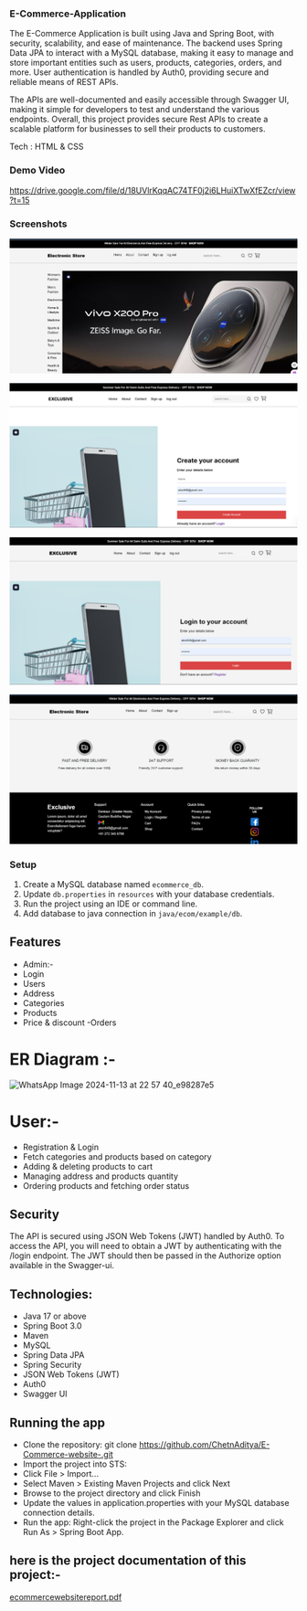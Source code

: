 ### E-Commerce-Application
The E-Commerce Application is built using Java and Spring Boot, with security, scalability, and ease of maintenance. The backend uses Spring Data JPA to interact with a MySQL database, making it easy to manage and store important entities such as users, products, categories, orders, and more. User authentication is handled by Auth0, providing secure and reliable means of REST APIs.

The APIs are well-documented and easily accessible through Swagger UI, making it simple for developers to test and understand the various endpoints. Overall, this project provides secure Rest APIs to create a scalable platform for businesses to sell their products to customers.

Tech : HTML & CSS

### Demo Video

https://drive.google.com/file/d/18UVlrKqqAC74TF0j2i6LHuiXTwXfEZcr/view?t=15

### Screenshots 

![frontend page](https://github.com/ChetnAditya/E-Commerce-website-/blob/main/frontend/images/Screenshot%202025-01-06%20215823.png)

![sign-up page](https://github.com/ChetnAditya/E-Commerce-website-/blob/main/frontend/images/Screenshot%202025-01-06%20220048.png)

![login page](https://github.com/ChetnAditya/E-Commerce-website-/blob/main/frontend/images/Screenshot%202025-01-06%20220106.png)

![Screenshot_2024-12-04_000529 1](https://github.com/ChetnAditya/E-Commerce-website-/blob/main/frontend/images/Screenshot%202025-01-06%20220126.png)

### Setup
1. Create a MySQL database named `ecommerce_db`.
2. Update `db.properties` in `resources` with your database credentials.
3. Run the project using an IDE or command line.
4. Add database to java connection in `java/ecom/example/db`.

## Features
- Admin:-
- Login
- Users
- Address
- Categories
- Products
- Price & discount
-Orders

# ER Diagram :-

![WhatsApp Image 2024-11-13 at 22 57 40_e98287e5](https://github.com/user-attachments/assets/39b42df3-031f-4c56-89fb-32366ea58704)



# User:-

- Registration & Login
- Fetch categories and products based on category
- Adding & deleting products to cart
- Managing address and products quantity
- Ordering products and fetching order status




## Security
The API is secured using JSON Web Tokens (JWT) handled by Auth0. To access the API, you will need to obtain a JWT by authenticating with the /login endpoint. The JWT should then be passed in the Authorize option available in the Swagger-ui.

## Technologies:
- Java 17 or above
- Spring Boot 3.0
- Maven
- MySQL
- Spring Data JPA
- Spring Security
- JSON Web Tokens (JWT)
- Auth0
- Swagger UI


## Running the app
- Clone the repository: git clone https://github.com/ChetnAditya/E-Commerce-website-.git
- Import the project into STS:
- Click File > Import...
- Select Maven > Existing Maven Projects and click Next
- Browse to the project directory and click Finish
- Update the values in application.properties with your MySQL database connection details.
- Run the app: Right-click the project in the Package Explorer and click Run As > Spring Boot App.

## here is the project documentation of this project:-
[ecommercewebsitereport.pdf](https://github.com/user-attachments/files/18309585/ecommercewebsitereport.pdf)
